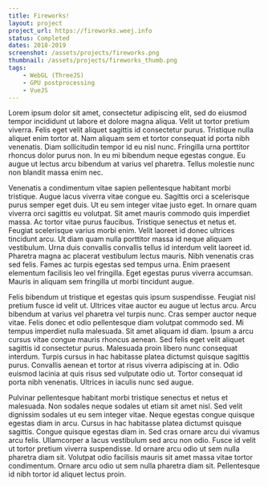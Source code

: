 ```yaml
---
title: Fireworks!
layout: project
project_url: https://fireworks.weej.info
status: Completed
dates: 2018-2019
screenshot: /assets/projects/fireworks.png
thumbnail: /assets/projects/fireworks_thumb.png
tags: 
    - WebGL (ThreeJS)
    - GPU postprocessing
    - VueJS
---
```

Lorem ipsum dolor sit amet, consectetur adipiscing elit, sed do eiusmod tempor incididunt ut labore et dolore magna aliqua. Velit ut tortor pretium viverra. Felis eget velit aliquet sagittis id consectetur purus. Tristique nulla aliquet enim tortor at. Nam aliquam sem et tortor consequat id porta nibh venenatis. Diam sollicitudin tempor id eu nisl nunc. Fringilla urna porttitor rhoncus dolor purus non. In eu mi bibendum neque egestas congue. Eu augue ut lectus arcu bibendum at varius vel pharetra. Tellus molestie nunc non blandit massa enim nec.

Venenatis a condimentum vitae sapien pellentesque habitant morbi tristique. Augue lacus viverra vitae congue eu. Sagittis orci a scelerisque purus semper eget duis. Ut eu sem integer vitae justo eget. In ornare quam viverra orci sagittis eu volutpat. Sit amet mauris commodo quis imperdiet massa. Ac tortor vitae purus faucibus. Tristique senectus et netus et. Feugiat scelerisque varius morbi enim. Velit laoreet id donec ultrices tincidunt arcu. Ut diam quam nulla porttitor massa id neque aliquam vestibulum. Urna duis convallis convallis tellus id interdum velit laoreet id. Pharetra magna ac placerat vestibulum lectus mauris. Nibh venenatis cras sed felis. Fames ac turpis egestas sed tempus urna. Enim praesent elementum facilisis leo vel fringilla. Eget egestas purus viverra accumsan. Mauris in aliquam sem fringilla ut morbi tincidunt augue.

Felis bibendum ut tristique et egestas quis ipsum suspendisse. Feugiat nisl pretium fusce id velit ut. Ultrices vitae auctor eu augue ut lectus arcu. Arcu bibendum at varius vel pharetra vel turpis nunc. Cras semper auctor neque vitae. Felis donec et odio pellentesque diam volutpat commodo sed. Mi tempus imperdiet nulla malesuada. Sit amet aliquam id diam. Ipsum a arcu cursus vitae congue mauris rhoncus aenean. Sed felis eget velit aliquet sagittis id consectetur purus. Malesuada proin libero nunc consequat interdum. Turpis cursus in hac habitasse platea dictumst quisque sagittis purus. Convallis aenean et tortor at risus viverra adipiscing at in. Odio euismod lacinia at quis risus sed vulputate odio ut. Tortor consequat id porta nibh venenatis. Ultrices in iaculis nunc sed augue.

Pulvinar pellentesque habitant morbi tristique senectus et netus et malesuada. Non sodales neque sodales ut etiam sit amet nisl. Sed velit dignissim sodales ut eu sem integer vitae. Neque egestas congue quisque egestas diam in arcu. Cursus in hac habitasse platea dictumst quisque sagittis. Congue quisque egestas diam in. Sed cras ornare arcu dui vivamus arcu felis. Ullamcorper a lacus vestibulum sed arcu non odio. Fusce id velit ut tortor pretium viverra suspendisse. Id ornare arcu odio ut sem nulla pharetra diam sit. Volutpat odio facilisis mauris sit amet massa vitae tortor condimentum. Ornare arcu odio ut sem nulla pharetra diam sit. Pellentesque id nibh tortor id aliquet lectus proin.